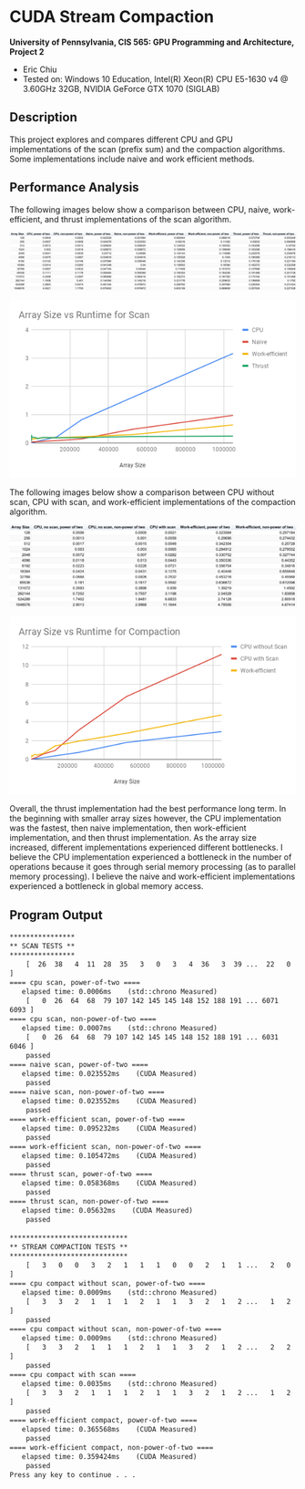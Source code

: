 CUDA Stream Compaction
======================

**University of Pennsylvania, CIS 565: GPU Programming and Architecture, Project 2**

* Eric Chiu
* Tested on: Windows 10 Education, Intel(R) Xeon(R) CPU E5-1630 v4 @ 3.60GHz 32GB, NVIDIA GeForce GTX 1070 (SIGLAB)

## Description

This project explores and compares different CPU and GPU implementations of the scan (prefix sum) and the compaction algorithms. Some implementations include naive and work efficient methods.

## Performance Analysis


The following images below show a comparison between CPU, naive, work-efficient, and thrust implementations of the scan algorithm.


![](./img/scan-data.png)

![](./img/scan-chart.png)


The following images below show a comparison between CPU without scan, CPU with scan, and work-efficient implementations of the compaction algorithm.


![](./img/compaction-data.png)

![](./img/compaction-chart.png)


Overall, the thrust implementation had the best performance long term. In the beginning with smaller array sizes however, the CPU implementation was the fastest, then naive implementation, then work-efficient implementation, and then thrust implementation. As the array size increased, different implementations experienced different bottlenecks. I believe the CPU implementation experienced a bottleneck in the number of operations because it goes through serial memory processing (as to parallel memory processing). I believe the naive and work-efficient implementations experienced a bottleneck in global memory access. 


## Program Output

```
****************
** SCAN TESTS **
****************
    [  26  38   4  11  28  35   3   0   3   4  36   3  39 ...  22   0 ]
==== cpu scan, power-of-two ====
   elapsed time: 0.0006ms    (std::chrono Measured)
    [   0  26  64  68  79 107 142 145 145 148 152 188 191 ... 6071 6093 ]
==== cpu scan, non-power-of-two ====
   elapsed time: 0.0007ms    (std::chrono Measured)
    [   0  26  64  68  79 107 142 145 145 148 152 188 191 ... 6031 6046 ]
    passed
==== naive scan, power-of-two ====
   elapsed time: 0.023552ms    (CUDA Measured)
    passed
==== naive scan, non-power-of-two ====
   elapsed time: 0.023552ms    (CUDA Measured)
    passed
==== work-efficient scan, power-of-two ====
   elapsed time: 0.095232ms    (CUDA Measured)
    passed
==== work-efficient scan, non-power-of-two ====
   elapsed time: 0.105472ms    (CUDA Measured)
    passed
==== thrust scan, power-of-two ====
   elapsed time: 0.058368ms    (CUDA Measured)
    passed
==== thrust scan, non-power-of-two ====
   elapsed time: 0.05632ms    (CUDA Measured)
    passed

*****************************
** STREAM COMPACTION TESTS **
*****************************
    [   3   0   0   3   2   1   1   1   0   0   2   1   1 ...   2   0 ]
==== cpu compact without scan, power-of-two ====
   elapsed time: 0.0009ms    (std::chrono Measured)
    [   3   3   2   1   1   1   2   1   1   3   2   1   2 ...   1   2 ]
    passed
==== cpu compact without scan, non-power-of-two ====
   elapsed time: 0.0009ms    (std::chrono Measured)
    [   3   3   2   1   1   1   2   1   1   3   2   1   2 ...   2   2 ]
    passed
==== cpu compact with scan ====
   elapsed time: 0.0035ms    (std::chrono Measured)
    [   3   3   2   1   1   1   2   1   1   3   2   1   2 ...   1   2 ]
    passed
==== work-efficient compact, power-of-two ====
   elapsed time: 0.365568ms    (CUDA Measured)
    passed
==== work-efficient compact, non-power-of-two ====
   elapsed time: 0.359424ms    (CUDA Measured)
    passed
Press any key to continue . . .

```